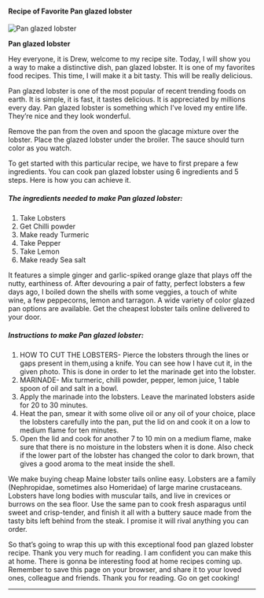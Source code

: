             

#### Recipe of Favorite Pan glazed lobster

![Pan glazed lobster](https://img-global.cpcdn.com/recipes/753f20668dd4ab60/751x532cq70/pan-glazed-lobster-recipe-main-photo.jpg)

**Pan glazed lobster**

Hey everyone, it is Drew, welcome to my recipe site. Today, I will show you a way to make a distinctive dish, pan glazed lobster. It is one of my favorites food recipes. This time, I will make it a bit tasty. This will be really delicious.

Pan glazed lobster is one of the most popular of recent trending foods on earth. It is simple, it is fast, it tastes delicious. It is appreciated by millions every day. Pan glazed lobster is something which I’ve loved my entire life. They’re nice and they look wonderful.

Remove the pan from the oven and spoon the glacage mixture over the lobster. Place the glazed lobster under the broiler. The sauce should turn color as you watch.

To get started with this particular recipe, we have to first prepare a few ingredients. You can cook pan glazed lobster using 6 ingredients and 5 steps. Here is how you can achieve it.

##### The ingredients needed to make Pan glazed lobster:

1.  Take Lobsters
2.  Get Chilli powder
3.  Make ready Turmeric
4.  Take Pepper
5.  Take Lemon
6.  Make ready Sea salt

It features a simple ginger and garlic-spiked orange glaze that plays off the nutty, earthiness of. After devouring a pair of fatty, perfect lobsters a few days ago, I boiled down the shells with some veggies, a touch of white wine, a few peppecorns, lemon and tarragon. A wide variety of color glazed pan options are available. Get the cheapest lobster tails online delivered to your door.

##### Instructions to make Pan glazed lobster:

1.  HOW TO CUT THE LOBSTERS- Pierce the lobsters through the lines or gaps present in them,using a knife. You can see how I have cut it, in the given photo. This is done in order to let the marinade get into the lobster.
2.  MARINADE- Mix turmeric, chilli powder, pepper, lemon juice, 1 table spoon of oil and salt in a bowl.
3.  Apply the marinade into the lobsters. Leave the marinated lobsters aside for 20 to 30 minutes.
4.  Heat the pan, smear it with some olive oil or any oil of your choice, place the lobsters carefully into the pan, put the lid on and cook it on a low to medium flame for ten minutes.
5.  Open the lid and cook for another 7 to 10 min on a medium flame, make sure that there is no moisture in the lobsters when it is done. Also check if the lower part of the lobster has changed the color to dark brown, that gives a good aroma to the meat inside the shell.

We make buying cheap Maine lobster tails online easy. Lobsters are a family (Nephropidae, sometimes also Homeridae) of large marine crustaceans. Lobsters have long bodies with muscular tails, and live in crevices or burrows on the sea floor. Use the same pan to cook fresh asparagus until sweet and crisp-tender, and finish it all with a buttery sauce made from the tasty bits left behind from the steak. I promise it will rival anything you can order.

So that’s going to wrap this up with this exceptional food pan glazed lobster recipe. Thank you very much for reading. I am confident you can make this at home. There is gonna be interesting food at home recipes coming up. Remember to save this page on your browser, and share it to your loved ones, colleague and friends. Thank you for reading. Go on get cooking!

* * *